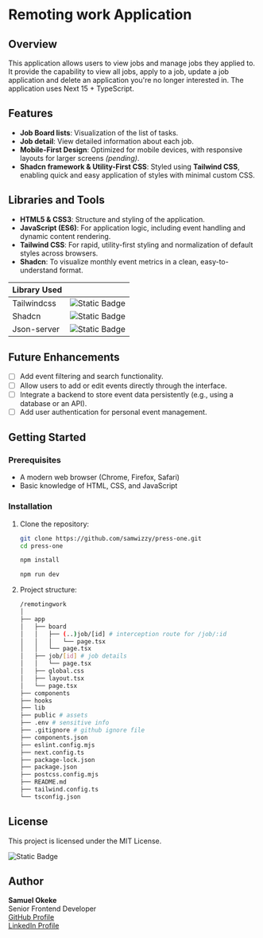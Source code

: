 # Remoting work Application

## Overview

This application allows users to view jobs and manage jobs they applied to. It provide the capability to view all jobs, apply to a job, update a job application and delete an application you're no longer interested in. The application uses Next 15 + TypeScript.

## Features

- **Job Board lists**: Visualization of the list of tasks.
- **Job detail**: View detailed information about each job.
- **Mobile-First Design**: Optimized for mobile devices, with responsive layouts for larger screens _(pending)_.
- **Shadcn framework & Utility-First CSS**: Styled using **Tailwind CSS**, enabling quick and easy application of styles with minimal custom CSS.

## Libraries and Tools

- **HTML5 & CSS3**: Structure and styling of the application.
- **JavaScript (ES6)**: For application logic, including event handling and dynamic content rendering.
- **Tailwind CSS**: For rapid, utility-first styling and normalization of default styles across browsers.
- **Shadcn**: To visualize monthly event metrics in a clean, easy-to-understand format.

| Library Used |                                                                                     |
| ------------ | ----------------------------------------------------------------------------------- |
| Tailwindcss  | ![Static Badge](https://img.shields.io/badge/CSS-tailwindcss-blue?logo=tailwindcss) |
| Shadcn       | ![Static Badge](https://img.shields.io/badge/shadcn-blue?logo=shadcn/ui)            |
| Json-server  | ![Static Badge](https://img.shields.io/badge/json_server-blue?logo=json)            |

## Future Enhancements

- [ ] Add event filtering and search functionality.
- [ ] Allow users to add or edit events directly through the interface.
- [ ] Integrate a backend to store event data persistently (e.g., using a database or an API).
- [ ] Add user authentication for personal event management.

## Getting Started

### Prerequisites

- A modern web browser (Chrome, Firefox, Safari)
- Basic knowledge of HTML, CSS, and JavaScript

### Installation

1. Clone the repository:

   ```bash
   git clone https://github.com/samwizzy/press-one.git
   cd press-one

   npm install

   npm run dev
   ```

2. Project structure:
   ```bash
   /remotingwork
   │
   ├── app
   │   ├── board
   │   │   ├── (..)job/[id] # interception route for /job/:id
   │   │   │   └── page.tsx
   │   │   └── page.tsx
   │   ├── job/[id] # job details
   │   │   └── page.tsx
   │   ├── global.css
   │   ├── layout.tsx
   │   └── page.tsx
   ├── components
   ├── hooks
   ├── lib
   ├── public # assets
   ├── .env # sensitive info
   ├── .gitignore # github ignore file
   ├── components.json
   ├── eslint.config.mjs
   ├── next.config.ts
   ├── package-lock.json
   ├── package.json
   ├── postcss.config.mjs
   ├── README.md
   ├── tailwind.config.ts
   └── tsconfig.json
   ```

## License

This project is licensed under the MIT License.

![Static Badge](https://img.shields.io/github/license/samwizzy/press-one)

## Author

**Samuel Okeke**  
Senior Frontend Developer  
[GitHub Profile](https://github.com/samwizzy)  
[LinkedIn Profile](https://linkedin.com/in/samuel-okeke)
